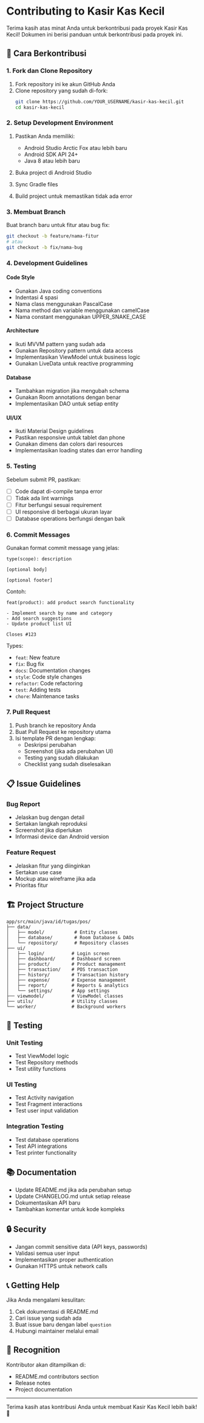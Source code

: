 # Contributing to Kasir Kas Kecil

Terima kasih atas minat Anda untuk berkontribusi pada proyek Kasir Kas Kecil! Dokumen ini berisi panduan untuk berkontribusi pada proyek ini.

## 🚀 Cara Berkontribusi

### 1. Fork dan Clone Repository

1. Fork repository ini ke akun GitHub Anda
2. Clone repository yang sudah di-fork:
   ```bash
   git clone https://github.com/YOUR_USERNAME/kasir-kas-kecil.git
   cd kasir-kas-kecil
   ```

### 2. Setup Development Environment

1. Pastikan Anda memiliki:
   - Android Studio Arctic Fox atau lebih baru
   - Android SDK API 24+
   - Java 8 atau lebih baru

2. Buka project di Android Studio
3. Sync Gradle files
4. Build project untuk memastikan tidak ada error

### 3. Membuat Branch

Buat branch baru untuk fitur atau bug fix:
```bash
git checkout -b feature/nama-fitur
# atau
git checkout -b fix/nama-bug
```

### 4. Development Guidelines

#### Code Style
- Gunakan Java coding conventions
- Indentasi 4 spasi
- Nama class menggunakan PascalCase
- Nama method dan variable menggunakan camelCase
- Nama constant menggunakan UPPER_SNAKE_CASE

#### Architecture
- Ikuti MVVM pattern yang sudah ada
- Gunakan Repository pattern untuk data access
- Implementasikan ViewModel untuk business logic
- Gunakan LiveData untuk reactive programming

#### Database
- Tambahkan migration jika mengubah schema
- Gunakan Room annotations dengan benar
- Implementasikan DAO untuk setiap entity

#### UI/UX
- Ikuti Material Design guidelines
- Pastikan responsive untuk tablet dan phone
- Gunakan dimens dan colors dari resources
- Implementasikan loading states dan error handling

### 5. Testing

Sebelum submit PR, pastikan:
- [ ] Code dapat di-compile tanpa error
- [ ] Tidak ada lint warnings
- [ ] Fitur berfungsi sesuai requirement
- [ ] UI responsive di berbagai ukuran layar
- [ ] Database operations berfungsi dengan baik

### 6. Commit Messages

Gunakan format commit message yang jelas:
```
type(scope): description

[optional body]

[optional footer]
```

Contoh:
```
feat(product): add product search functionality

- Implement search by name and category
- Add search suggestions
- Update product list UI

Closes #123
```

Types:
- `feat`: New feature
- `fix`: Bug fix
- `docs`: Documentation changes
- `style`: Code style changes
- `refactor`: Code refactoring
- `test`: Adding tests
- `chore`: Maintenance tasks

### 7. Pull Request

1. Push branch ke repository Anda
2. Buat Pull Request ke repository utama
3. Isi template PR dengan lengkap:
   - Deskripsi perubahan
   - Screenshot (jika ada perubahan UI)
   - Testing yang sudah dilakukan
   - Checklist yang sudah diselesaikan

## 📋 Issue Guidelines

### Bug Report
- Jelaskan bug dengan detail
- Sertakan langkah reproduksi
- Screenshot jika diperlukan
- Informasi device dan Android version

### Feature Request
- Jelaskan fitur yang diinginkan
- Sertakan use case
- Mockup atau wireframe jika ada
- Prioritas fitur

## 🏗️ Project Structure

```
app/src/main/java/id/tugas/pos/
├── data/
│   ├── model/           # Entity classes
│   ├── database/        # Room Database & DAOs
│   └── repository/      # Repository classes
├── ui/
│   ├── login/          # Login screen
│   ├── dashboard/      # Dashboard screen
│   ├── product/        # Product management
│   ├── transaction/    # POS transaction
│   ├── history/        # Transaction history
│   ├── expense/        # Expense management
│   ├── report/         # Reports & analytics
│   └── settings/       # App settings
├── viewmodel/          # ViewModel classes
├── utils/              # Utility classes
└── worker/             # Background workers
```

## 🧪 Testing

### Unit Testing
- Test ViewModel logic
- Test Repository methods
- Test utility functions

### UI Testing
- Test Activity navigation
- Test Fragment interactions
- Test user input validation

### Integration Testing
- Test database operations
- Test API integrations
- Test printer functionality

## 📚 Documentation

- Update README.md jika ada perubahan setup
- Update CHANGELOG.md untuk setiap release
- Dokumentasikan API baru
- Tambahkan komentar untuk kode kompleks

## 🔒 Security

- Jangan commit sensitive data (API keys, passwords)
- Validasi semua user input
- Implementasikan proper authentication
- Gunakan HTTPS untuk network calls

## 📞 Getting Help

Jika Anda mengalami kesulitan:
1. Cek dokumentasi di README.md
2. Cari issue yang sudah ada
3. Buat issue baru dengan label `question`
4. Hubungi maintainer melalui email

## 🎉 Recognition

Kontributor akan ditampilkan di:
- README.md contributors section
- Release notes
- Project documentation

---

Terima kasih atas kontribusi Anda untuk membuat Kasir Kas Kecil lebih baik! 🚀 